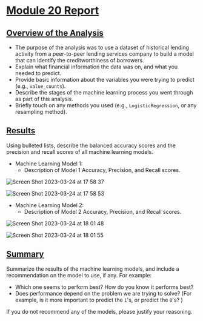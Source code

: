 # <ins>Module 20 Report</ins> 

## <ins>Overview of the Analysis</ins>

* The purpose of the analysis was to use a dataset of historical lending activity from a peer-to-peer lending services company to build a model that can identify the creditworthiness of borrowers.
* Explain what financial information the data was on, and what you needed to predict.
* Provide basic information about the variables you were trying to predict (e.g., `value_counts`).
* Describe the stages of the machine learning process you went through as part of this analysis.
* Briefly touch on any methods you used (e.g., `LogisticRegression`, or any resampling method).

## <ins>Results</ins>

Using bulleted lists, describe the balanced accuracy scores and the precision and recall scores of all machine learning models.

* Machine Learning Model 1:
  * Description of Model 1 Accuracy, Precision, and Recall scores.

![Screen Shot 2023-03-24 at 17 58 37](https://user-images.githubusercontent.com/116304118/227604226-1e3a3304-f767-44a3-956a-119881d65ae2.png)

![Screen Shot 2023-03-24 at 17 58 53](https://user-images.githubusercontent.com/116304118/227604253-c4e2b973-5936-4d58-9759-011771f48e83.png)


* Machine Learning Model 2:
  * Description of Model 2 Accuracy, Precision, and Recall scores.

![Screen Shot 2023-03-24 at 18 01 48](https://user-images.githubusercontent.com/116304118/227604783-ae3cd9b9-ea84-49b9-85b4-dd2c3e9fc6ad.png)


![Screen Shot 2023-03-24 at 18 01 55](https://user-images.githubusercontent.com/116304118/227604800-774acc75-9d23-4e59-a641-66ecf94f61b6.png)



## <ins>Summary</ins>

Summarize the results of the machine learning models, and include a recommendation on the model to use, if any. For example:
* Which one seems to perform best? How do you know it performs best?
* Does performance depend on the problem we are trying to solve? (For example, is it more important to predict the `1`'s, or predict the `0`'s? )

If you do not recommend any of the models, please justify your reasoning.
